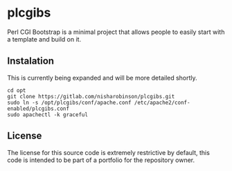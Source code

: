 # plcgibs

Perl CGI Bootstrap is a minimal project that allows people to easily start with a template and build on it.

## Instalation

This is currently being expanded and will be more detailed shortly.

    cd opt
    git clone https://gitlab.com/nisharobinson/plcgibs.git
    sudo ln -s /opt/plcgibs/conf/apache.conf /etc/apache2/conf-enabled/plcgibs.conf
    sudo apachectl -k graceful

## License
The license for this source code is extremely restrictive by default, this code is intended to be part of a portfolio for the repository owner.
